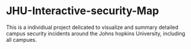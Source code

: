 # JHU-Interactive-security-Map
This is a individiual project delicated to visualize and summary detailed campus security incidents around the Johns hopkins University, including all campues.
